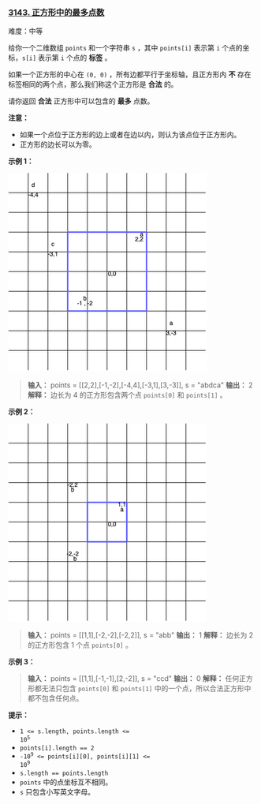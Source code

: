 ### [3143\. 正方形中的最多点数](https://leetcode.cn/problems/maximum-points-inside-the-square/)

难度：中等

给你一个二维数组 `points` 和一个字符串 `s` ，其中 `points[i]` 表示第 `i` 个点的坐标，`s[i]` 表示第 `i` 个点的 **标签** 。

如果一个正方形的中心在 `(0, 0)` ，所有边都平行于坐标轴，且正方形内 **不** 存在标签相同的两个点，那么我们称这个正方形是 **合法** 的。

请你返回 **合法** 正方形中可以包含的 **最多** 点数。

**注意：**

- 如果一个点位于正方形的边上或者在边以内，则认为该点位于正方形内。
- 正方形的边长可以为零。

**示例 1：**

![](./assets/img/Question3143_01.png)

> **输入：** points = \[[2,2],[-1,-2],[-4,4],[-3,1],[3,-3]], s = "abdca"
> **输出：** 2
> **解释：**
> 边长为 4 的正方形包含两个点 `points[0]` 和 `points[1]` 。

**示例 2：**

![](./assets/img/Question3143_02.png)

> **输入：** points = \[[1,1],[-2,-2],[-2,2]], s = "abb"
> **输出：** 1
> **解释：**
> 边长为 2 的正方形包含 1 个点 `points[0]` 。

**示例 3：**

> **输入：** points = \[[1,1],[-1,-1],[2,-2]], s = "ccd"
> **输出：** 0
> **解释：**
> 任何正方形都无法只包含 `points[0]` 和 `points[1]` 中的一个点，所以合法正方形中都不包含任何点。

**提示：**

- <code>1 <= s.length, points.length <= 10<sup>5</sup></code>
- `points[i].length == 2`
- <code>-10<sup>9</sup> <= points[i][0], points[i][1] <= 10<sup>9</sup></code>
- `s.length == points.length`
- `points` 中的点坐标互不相同。
- `s` 只包含小写英文字母。
